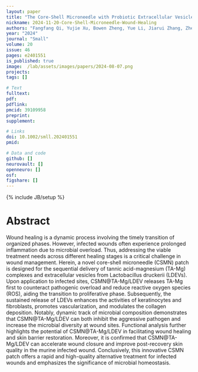 ```yaml
---
layout: paper
title: "The Core-Shell Microneedle with Probiotic Extracellular Vesicles for Infected Wound Healing and Microbial Homeostasis Restoration​​"
nickname: 2024-11-20-Core-Shell-Microneedle-Wound-Healing
authors: "Fangfang Qi, Yujie Xu, Bowen Zheng, Yue Li, Jiarui Zhang, Zhen Liu, Xusheng Wang, Zhiyang Zhou, Dongqiang Zeng, Feng Lu, Chunhua Zhang, Yuyang Gan, Zhiqi Hu, Gaofeng Wang​"
year: "2024"
journal: "Small​​"
volume: 20
issue: 46
pages: e2401551
is_published: true
image:  /lab/assets/images/papers/2024-08-07.png
projects:
tags: []

# Text
fulltext:
pdf:
pdflink:
pmcid: 39109958
preprint:
supplement:

# Links
doi: 10.1002/smll.202401551
pmid: 

# Data and code
github: []
neurovault: []
openneuro: []
osf:
figshare: []
---
```

{% include JB/setup %}

# Abstract

Wound healing is a dynamic process involving the timely transition of organized phases. However, infected wounds often experience prolonged inflammation due to microbial overload. Thus, addressing the viable treatment needs across different healing stages is a critical challenge in wound management. Herein, a novel core-shell microneedle (CSMN) patch is designed for the sequential delivery of tannic acid-magnesium (TA-Mg) complexes and extracellular vesicles from Lactobacillus druckerii (LDEVs). Upon application to infected sites, CSMN@TA-Mg/LDEV releases TA-Mg first to counteract pathogenic overload and reduce reactive oxygen species (ROS), aiding the transition to proliferative phase. Subsequently, the sustained release of LDEVs enhances the activities of keratinocytes and fibroblasts, promotes vascularization, and modulates the collagen deposition. Notably, dynamic track of microbial composition demonstrates that CSMN@TA-Mg/LDEV can both inhibit the aggressive pathogen and increase the microbial diversity at wound sites. Functional analysis further highlights the potential of CSMN@TA-Mg/LDEV in facilitating wound healing and skin barrier restoration. Moreover, it is confirmed that CSMN@TA-Mg/LDEV can accelerate wound closure and improve post-recovery skin quality in the murine infected wound. Conclusively, this innovative CSMN patch offers a rapid and high-quality alternative treatment for infected wounds and emphasizes the significance of microbial homeostasis.